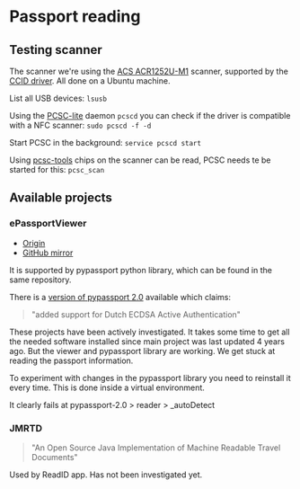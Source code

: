 # Passport reading

## Testing scanner

The scanner we're using the [ACS ACR1252U-M1](https://www.acs.com.hk/en/products/342/acr1252u-usb-nfc-reader-iii-nfc-forum-certified-reader/) scanner, supported by the [CCID driver](https://ccid.apdu.fr/). All done on a Ubuntu machine.

List all USB devices:
`lsusb`

Using the [PCSC-lite](https://pcsclite.apdu.fr/) daemon `pcscd` you can check if the driver is compatible with a NFC scanner:
`sudo pcscd -f -d`

Start PCSC in the background:
`service pcscd start`

Using [pcsc-tools](http://ludovic.rousseau.free.fr/softwares/pcsc-tools/) chips on the scanner can be read, PCSC needs te be started for this:
`pcsc_scan`

## Available projects

### ePassportViewer
- [Origin](https://github.com/andrew867/epassportviewer)
- [GitHub mirror](https://github.com/andrew867/epassportviewer)

It is supported by pypassport python library, which can be found in the same repository.

There is a [version of pypassport 2.0](https://github.com/landgenoot/pypassport-2.0) available which claims:
> "added support for Dutch ECDSA Active Authentication"

These projects have been actively investigated. It takes some time to get all the needed software installed since main project was last updated 4 years ago. But the viewer and pypassport library are working.
We get stuck at reading the passport information.

To experiment with changes in the pypassport library you need to reinstall it every time.
This is done inside a virtual environment.

It clearly fails at pypassport-2.0 > reader > _autoDetect

### JMRTD
> "An Open Source Java Implementation of Machine Readable Travel Documents"

Used by ReadID app.
Has not been investigated yet.
